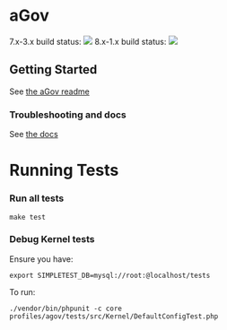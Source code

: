 # aGov

7.x-3.x build status: ![](https://circleci.com/gh/previousnext/agov/tree/7.x-3.x.png?circle-token=:circle-token)
8.x-1.x build status: ![](https://circleci.com/gh/previousnext/agov/tree/8.x-1.x.png?circle-token=:circle-token)

## Getting Started

See [the aGov readme](https://github.com/previousnext/agov/blob/8.x-1.x/agov/README.md)

### Troubleshooting and docs

See [the docs](https://github.com/previousnext/agov/blob/8.x-1.x/agov/docs/index.md)

# Running Tests

### Run all tests

    make test

### Debug Kernel tests

Ensure you have:

    export SIMPLETEST_DB=mysql://root:@localhost/tests

To run:

    ./vendor/bin/phpunit -c core profiles/agov/tests/src/Kernel/DefaultConfigTest.php
